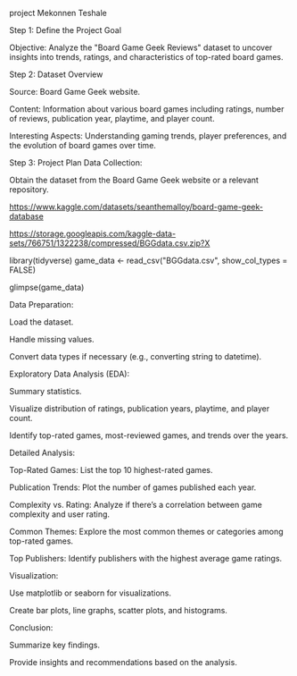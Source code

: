 project
Mekonnen Teshale

Step 1: Define the Project Goal

Objective: Analyze the "Board Game Geek Reviews" dataset to uncover insights into trends, ratings, and characteristics of top-rated board games.

Step 2: Dataset Overview

Source: Board Game Geek website.

Content: Information about various board games including ratings, number of reviews, publication year, playtime, and player count.

Interesting Aspects: Understanding gaming trends, player preferences, and the evolution of board games over time.

Step 3: Project Plan
Data Collection:

Obtain the dataset from the Board Game Geek website or a relevant repository.

https://www.kaggle.com/datasets/seanthemalloy/board-game-geek-database

https://storage.googleapis.com/kaggle-data-sets/766751/1322238/compressed/BGGdata.csv.zip?X

library(tidyverse)
game_data <- read_csv("BGGdata.csv", show_col_types = FALSE)

glimpse(game_data)


Data Preparation:


Load the dataset.

Handle missing values.

Convert data types if necessary (e.g., converting string to datetime).

Exploratory Data Analysis (EDA):

Summary statistics.

Visualize distribution of ratings, publication years, playtime, and player count.

Identify top-rated games, most-reviewed games, and trends over the years.

Detailed Analysis:

Top-Rated Games: List the top 10 highest-rated games.

Publication Trends: Plot the number of games published each year.

Complexity vs. Rating: Analyze if there’s a correlation between game complexity and user rating.

Common Themes: Explore the most common themes or categories among top-rated games.

Top Publishers: Identify publishers with the highest average game ratings.

Visualization:

Use matplotlib or seaborn for visualizations.

Create bar plots, line graphs, scatter plots, and histograms.

Conclusion:

Summarize key findings.

Provide insights and recommendations based on the analysis.
